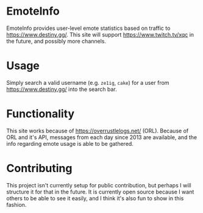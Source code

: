 # EmoteInfo
EmoteInfo provides user-level emote statistics based on traffic to https://www.destiny.gg/. This site will support https://www.twitch.tv/xqc in the future, and possibly more channels.

# Usage
Simply search a valid username (e.g. `ze1ig`, `cake`) for a user from https://www.destiny.gg/ into the search bar.

# Functionality
This site works because of https://overrustlelogs.net/ (ORL). Because of ORL and it's API, messages from each day since 2013 are available, and the info regarding emote usage is able to be gathered.

# Contributing
This project isn't currently setup for public contribution, but perhaps I will structure it for that in the future. It is currently open source because I want others to be able to see it easily, and I think it's also fun to show in this fashion.
